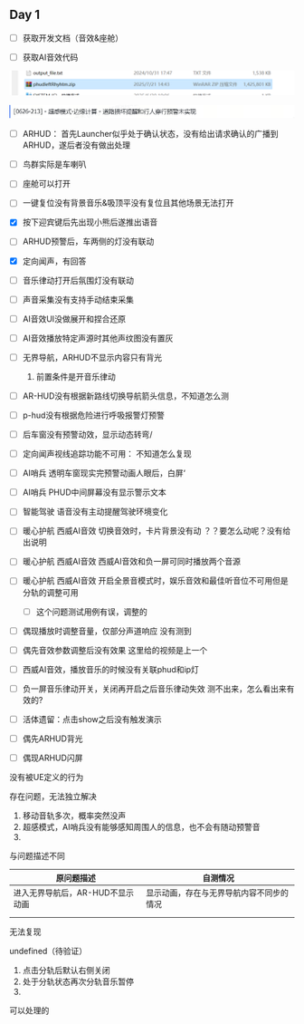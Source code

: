 ## Day 1

- [ ] 获取开发文档（音效&座舱）
- [ ] 获取AI音效代码





![image-20250804105532737](./assets/image-20250804105532737.png)

![image-20250804162524142](./assets/image-20250804162524142.png)

- [ ] ARHUD： 首先Launcher似乎处于确认状态，没有给出请求确认的广播到ARHUD，遂后者没有做出处理
- [ ] 鸟群实际是车喇叭
- [ ] 座舱可以打开
- [ ] 一键复位没有背景音乐&吸顶平没有复位且其他场景无法打开
- [x] 按下迎宾键后先出现小熊后遂推出语音
- [ ] ARHUD预警后，车两侧的灯没有联动
- [x] 定向闻声，有回答
- [ ] 音乐律动打开后氛围灯没有联动
- [ ] 声音采集没有支持手动结束采集
- [ ] AI音效UI没做展开和捏合还原
- [ ] AI音效播放特定声源时其他声纹图没有置灰
- [ ] 无界导航，ARHUD不显示内容只有背光
  1. 前置条件是开音乐律动
- [ ] AR-HUD没有根据新路线切换导航箭头信息，不知道怎么测
- [ ] p-hud没有根据危险进行呼吸报警灯预警
- [ ] 后车窗没有预警动效，显示动态转弯/
- [ ] 定向闻声视线追踪功能不可用： 不知道怎么复现
- [ ] AI哨兵 透明车窗现实完预警动画人眼后，白屏‘
- [ ] AI哨兵 PHUD中间屏幕没有显示警示文本
- [ ] 智能驾驶 语音没有主动提醒驾驶环境变化
- [ ] 暖心护航  西威AI音效 切换音效时，卡片背景没有动 ？？要怎么动呢？没有给出说明
- [ ] 暖心护航  西威AI音效  西威AI音效和负一屏可同时播放两个音源
- [ ] 暖心护航  西威AI音效  开启全景音模式时，娱乐音效和最佳听音位不可用但是分轨的调整可用
  - [ ] 这个问题测试用例有误，调整的
- [ ] 偶现播放时调整音量，仅部分声道响应  没有测到
- [ ] 偶先音效参数调整后没有效果  这里给的视频是上一个
- [ ] 西威AI音效，播放音乐的时候没有关联phud和ip灯
- [ ] 负一屏音乐律动开关，关闭再开启之后音乐律动失效  测不出来，怎么看出来有效的?
- [ ] 活体遗留：点击show之后没有触发演示
- [ ] 偶先ARHUD背光
- [ ] 偶现ARHUD闪屏





没有被UE定义的行为





存在问题，无法独立解决

1. 移动音轨多次，概率突然没声
2. 超感模式，AI哨兵没有能够感知周围人的信息，也不会有随动预警音
3. 



与问题描述不同

| 原问题描述                       | 自测情况                                 |
| -------------------------------- | ---------------------------------------- |
| 进入无界导航后，AR-HUD不显示动画 | 显示动画，存在与无界导航内容不同步的情况 |
|                                  |                                          |
|                                  |                                          |



无法复现



undefined（待验证）

1. 点击分轨后默认右侧关闭
2. 处于分轨状态再次分轨音乐暂停
3. 



可以处理的
